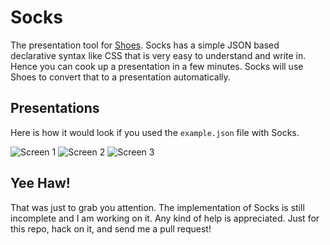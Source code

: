 # Socks

The presentation tool for [Shoes](http://shoesrb.com). Socks has a simple JSON based declarative syntax like CSS that is very easy to understand and write in. Hence you can cook up a presentation in a few minutes. Socks will use Shoes to convert that to a presentation automatically.

## Presentations

Here is how it would look if you used the `example.json` file with Socks.

![Screen 1](http://i.imgur.com/K07pqNY.jpg)
![Screen 2](http://i.imgur.com/ZHzc8V7.jpg)
![Screen 3](http://i.imgur.com/j8eE2aL.jpg)

## Yee Haw!

That was just to grab you attention. The implementation of Socks is still incomplete and I am working on it. Any kind of help is appreciated. Just for this repo, hack on it, and send me a pull request!
